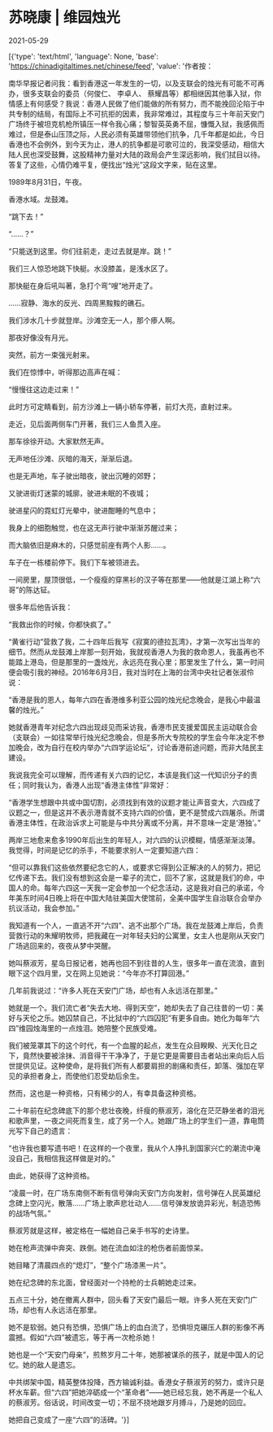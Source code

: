 # 苏晓康 | 维园烛光

2021-05-29

[{'type': 'text/html', 'language': None, 'base': 'https://chinadigitaltimes.net/chinese/feed', 'value': '作者按：



南华早报记者问我：看到香港这一年发生的一切，以及支联会的烛光有可能不可再办，很多支联会的委员（何俊仁、 李卓人、 蔡耀昌等）都相继因其他事入狱，你情感上有何感受？我说：香港人民做了他们能做的所有努力，而不能挽回沦陷于中共专制的结局，有国际上不可抗拒的因素，我非常难过，其程度与三十年前天安门广场终于被坦克机枪所镇压一样令我心痛；黎智英英勇不屈，慷慨入狱，我感佩而难过，但是泰山压顶之际，人民必须有英雄带领他们抗争，几千年都是如此，今日香港也不会例外，到今天为止，港人的抗争都是可歌可泣的，我深受感动，相信大陆人民也深受鼓舞，这股精神力量对大陆的政局会产生深远影响，我们拭目以待。答复了这些，心情仍难平复，便找出“烛光”这段文字来，贴在这里。



1989年8月31日，午夜。

香港水域。龙鼓滩。

“跳下去！”

“……？”

“只能送到这里。你们往前走，走过去就是岸。跳！”

我们三人惊恐地跳下快艇。水没膝盖，是浅水区了。

那快艇在身后吼叫著，急打个弯“嗖”地开走了。

……寂静、海水的反光、四周黑黢黢的礁石。

我们涉水几十步就登岸。沙滩空无一人，那个瘆人啊。

那夜好像没有月光。

突然，前方一束强光射来。

我们在惊悸中，听得那边高声在喊：

“慢慢往这边走过来！”

此时方可定睛看到，前方沙滩上一辆小轿车停著，前灯大亮，直射过来。

走近，见后面两侧车门开著，我们三人鱼贯入座。

那车徐徐开动。大家默然无声。

无声地任沙滩、灰暗的海天，渐渐后退。

也是无声地，车子驶出暗夜，驶出沉睡的郊野；

又驶进街灯迷蒙的城廓，驶进未眠的不夜城；

驶进星闪的霓虹灯光晕中，驶进酣睡的气息中；

我身上的细胞触觉，也在这无声行驶中渐渐苏醒过来；

而大脑依旧是麻木的，只感觉前座有两个人影……。

车子在一栋楼前停下。我们下车被领进去。

一间房里，屋顶很低，一个瘦瘦的穿黑衫的汉子等在那里——他就是江湖上称“六哥”的陈达钲。

很多年后他告诉我：

“我救出你的时候，你都快疯了。”

“黄雀行动”营救了我，二十四年后我写《寂寞的德拉瓦湾》，才第一次写出当年的细节。然而从龙鼓滩上岸那一刻开始，我就视香港人为我的救命恩人，我虽再也不能踏上港岛，但是那里的一盏烛光，永远亮在我心里；那里发生了什么，第一时间便会吸引我的神经。2016年6月3日，我对当时在上海的台湾中央社记者张淑伶说：

“香港是我的恩人，每年六四在香港维多利亚公园的烛光纪念晚会，是我心中最温馨的烛光。”

她就香港青年对纪念六四出现歧见而采访我，香港市民支援爱国民主运动联合会（支联会）一如往常举行烛光纪念晚会，但是多所大专院校的学生会今年决定不参加晚会，改为自行在校内举办“六四学运论坛”，讨论香港前途问题，而非大陆民主建设。

我说我完全可以理解，而传递有关六四的记忆，本该是我们这一代知识分子的责任；同时我认为，香港人出现“香港主体性”非常好：

“香港学生想跟中共或中国切割，必须找到有效的议题才能让声音变大，六四成了议题之一，但是这并不表示港青就不支持六四的价值，更不是赞成六四屠杀。所谓香港主体性，在政治诉求上可能是与中共分离或不分离，并不意味一定是‘港独’。”

两岸三地愈来愈多1990年后出生的年轻人，对六四的认识模糊，情感渐渐淡薄。我觉得，时间是记忆的杀手，不能要求别人一定要知道六四：

“但可以靠我们这些依然要纪念它的人，或要求它得到公正解决的人的努力，把记忆传递下去。我们没有想到这会是一辈子的流亡，回不了家，这就是我们的命，中国人的命。每年六四这一天我一定会参加一个纪念活动，这是我对自己的承诺，今年美东时间4日晚上将在中国大陆驻美国大使馆前，全美中国学生自治联合会举办抗议活动，我会参加。”

我知道有一个人，一直逃不开“六四”、逃不出那个广场。我在龙鼓滩上岸后，负责营救行动的朱耀明牧师，把我藏在一对年轻夫妇的公寓里，女主人也是刚从天安门广场逃回来的，夜夜从梦中哭醒。

她叫蔡淑芳，星岛日报记者，她再也回不到往昔的人生，很多年一直在流浪，直到眼下这个四月里，又在网上见她说：“今年亦不打算回港。”

几年前我说过：“许多人死在天安门广场，却也有人永远活在那里。”

她就是一个。我们流亡者“失去大地、得到天空”，她却失去了自己往昔的一切：美好与天伦之乐。她囚禁自己，不比狱中的“六四囚犯”有更多自由。她化为每年“六四”维园烛海里的一点烛泪。她陪整个民族受难。

我们被笼罩其下的这个时代，有一个血腥的起点，发生在众目睽睽、光天化日之下，竟然快要被涂抹、消音得干干净净了，于是它更是需要目击者站出来向后人后世提供见证。这种使命，是将我们所有人都要肩担的剧痛和责任，卸落、强加在罕见的承担者身上，而使他们忍受劫后余生。

然而，这也是一种资格，只有稀少的人，有幸具备这种资格。

二十年前在纪念碑底下的那个悲壮夜晚，纤瘦的蔡淑芳，溶化在茫茫静坐者的泪光和歌声里，一夜之间死而复生，成了另一个人。她跟广场上的学生们一道，靠电筒光写下自己的遗言：

“也许我也要写遗书吧！在这样的一个夜里，我从个人挣扎到国家兴亡的潮流中淹没自己，我相信我这样做是对的。”

由此，她获得了这种资格。

“凌晨一时，在广场东南侧不断有信号弹向天安门方向发射，信号弹在人民英雄纪念碑上空闪光，散落……广场上歌声悲壮动人……信号弹发放诡异彩光，制造恐怖的战场气氛。”

蔡淑芳就是这样，被定格在一幅她自己亲手书写的史诗里。

她在枪声流弹中奔突、跌倒。她在流血如注的枪伤者前面惊呆。

她目睹了清晨四点的“熄灯”，“整个广场漆黑一片”。

她在纪念碑的东北面，曾经面对一个持枪的士兵朝她走过来。

五点三十分，她在撤离人群中，回头看了天安门最后一眼。许多人死在天安门广场，却也有人永远活在那里。

她不是软弱。她只有恐惧，恐惧广场上的血白流了，恐惧坦克碾压人群的影像不再震撼。假如“六四”被遗忘，等于再一次枪杀她！

她也是一个“天安门母亲”，煎熬岁月二十年，她那被谋杀的孩子，就是中国人的记忆。她的敌人是遗忘。

中共绑架中国，精英整体投降，西方输诚利益。香港女子蔡淑芳的努力，或许只是杯水车薪。但“六四”把她淬砺成一个“革命者”——她已经忘我，她不再是一个私人的蔡淑芳。俗话说，时间改变一切；不屈不挠地跟岁月搏斗，乃是她的回应。

她把自己变成了一座“六四”的活碑。'}]